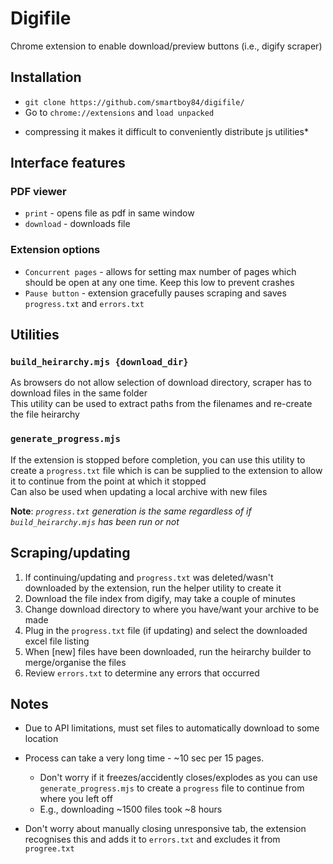 # Digifile
Chrome extension to enable download/preview buttons (i.e., digify scraper)

## Installation
- `git clone https://github.com/smartboy84/digifile/`  
- Go to `chrome://extensions` and `load unpacked`
* compressing it makes it difficult to conveniently distribute js utilities*  

## Interface features
### PDF viewer
- `print` - opens file as pdf in same window
- `download` - downloads file  
### Extension options
- `Concurrent pages` - allows for setting max number of pages which should be open at any one time. Keep this low to prevent crashes   
- `Pause button` - extension gracefully pauses scraping and saves `progress.txt` and `errors.txt`


## Utilities
### `build_heirarchy.mjs {download_dir}`
As browsers do not allow selection of download directory, scraper has to download files in the same folder   
This utility can be used to extract paths from the filenames and re-create the file heirarchy

### `generate_progress.mjs`
If the extension is stopped before completion, you can use this utility to create a `progress.txt` file which is can be supplied to the extension to allow it to continue from the point at which it stopped   
Can also be used when updating a local archive with new files 

**Note**: *`progress.txt` generation is the same regardless of if `build_heirarchy.mjs` has been run or not*

## Scraping/updating
1. If continuing/updating and `progress.txt` was deleted/wasn't downloaded by the extension, run the helper utility to create it  
2. Download the file index from digify, may take a couple of minutes   
4. Change download directory to where you have/want your archive to be made   
3. Plug in the `progress.txt` file (if updating) and select the downloaded excel file listing
4. When [new] files have been downloaded, run the heirarchy builder to merge/organise the files
5. Review `errors.txt` to determine any errors that occurred 

## Notes

* Due to API limitations, must set files to automatically download to some location

* Process can take a very long time - ~10 sec per 15 pages. 
    - Don't worry if it freezes/accidently closes/explodes as you can use `generate_progress.mjs` to create a `progress` file to continue from where you left off
    - E.g., downloading ~1500 files took ~8 hours

* Don't worry about manually closing unresponsive tab, the extension recognises this and adds it to `errors.txt` and excludes it from `progree.txt`
